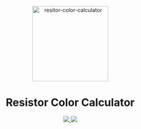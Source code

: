 
<p align="center">
  <img alt="resitor-color-calculator" src="/assets/img.png" width="200" height="200">
</p>

<h1 align="center">Resistor Color Calculator</h1>

<p align="center">
 <a href="https://circleci.com/gh/raajnadar/resistor-color-calculator">
  <img src="https://img.shields.io/circleci/project/github/raajnadar/resistor-color-calculator/master.svg?style=for-the-badge" />
 </a>
 <a href="https://github.com/MartinMatta/Android-Resistor-Color-Codes/blob/main/LICENSE">
  <img src="https://img.shields.io/github/license/MartinMatta/Android-Resistor-Color-Codes?color=red&style=for-the-badge" />
 </a>
</p>
